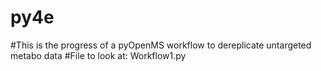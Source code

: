 # py4e
#This is the progress of a pyOpenMS workflow to dereplicate untargeted metabo data 
#File to look at: Workflow1.py
